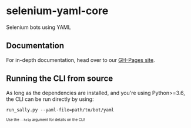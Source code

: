 # selenium-yaml-core
Selenium bots using YAML

## Documentation

For in-depth documentation, head over to our [GH-Pages site](https://wigeria.github.io/selenium-yaml-core/).

## Running the CLI from source

As long as the dependencies are installed, and you're using Python>=3.6, the CLI can be run directly by using:

```run_sally.py --yaml-file=path/to/bot/yaml```

<sub><sup>Use the `--help` argument for details on the CLI!</sup></sub>
